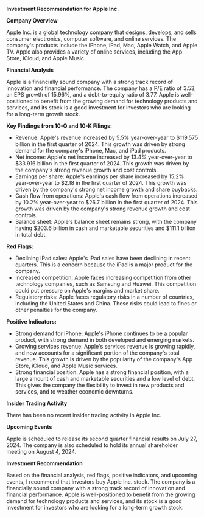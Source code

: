 **Investment Recommendation for Apple Inc.**

**Company Overview**

Apple Inc. is a global technology company that designs, develops, and sells consumer electronics, computer software, and online services. The company's products include the iPhone, iPad, Mac, Apple Watch, and Apple TV. Apple also provides a variety of online services, including the App Store, iCloud, and Apple Music.

**Financial Analysis**

Apple is a financially sound company with a strong track record of innovation and financial performance. The company has a P/E ratio of 3.53, an EPS growth of 15.96%, and a debt-to-equity ratio of 3.77. Apple is well-positioned to benefit from the growing demand for technology products and services, and its stock is a good investment for investors who are looking for a long-term growth stock.

**Key Findings from 10-Q and 10-K Filings:**

* Revenue: Apple's revenue increased by 5.5% year-over-year to $119.575 billion in the first quarter of 2024. This growth was driven by strong demand for the company's iPhone, Mac, and iPad products.
* Net income: Apple's net income increased by 13.4% year-over-year to $33.916 billion in the first quarter of 2024. This growth was driven by the company's strong revenue growth and cost controls.
* Earnings per share: Apple's earnings per share increased by 15.2% year-over-year to $2.18 in the first quarter of 2024. This growth was driven by the company's strong net income growth and share buybacks.
* Cash flow from operations: Apple's cash flow from operations increased by 10.2% year-over-year to $26.7 billion in the first quarter of 2024. This growth was driven by the company's strong revenue growth and cost controls.
* Balance sheet: Apple's balance sheet remains strong, with the company having $203.6 billion in cash and marketable securities and $111.1 billion in total debt.

**Red Flags:**

* Declining iPad sales: Apple's iPad sales have been declining in recent quarters. This is a concern because the iPad is a major product for the company.
* Increased competition: Apple faces increasing competition from other technology companies, such as Samsung and Huawei. This competition could put pressure on Apple's margins and market share.
* Regulatory risks: Apple faces regulatory risks in a number of countries, including the United States and China. These risks could lead to fines or other penalties for the company.

**Positive Indicators:**

* Strong demand for iPhone: Apple's iPhone continues to be a popular product, with strong demand in both developed and emerging markets.
* Growing services revenue: Apple's services revenue is growing rapidly, and now accounts for a significant portion of the company's total revenue. This growth is driven by the popularity of the company's App Store, iCloud, and Apple Music services.
* Strong financial position: Apple has a strong financial position, with a large amount of cash and marketable securities and a low level of debt. This gives the company the flexibility to invest in new products and services, and to weather economic downturns.

**Insider Trading Activity**

There has been no recent insider trading activity in Apple Inc.

**Upcoming Events**

Apple is scheduled to release its second quarter financial results on July 27, 2024. The company is also scheduled to hold its annual shareholder meeting on August 4, 2024.

**Investment Recommendation**

Based on the financial analysis, red flags, positive indicators, and upcoming events, I recommend that investors buy Apple Inc. stock. The company is a financially sound company with a strong track record of innovation and financial performance. Apple is well-positioned to benefit from the growing demand for technology products and services, and its stock is a good investment for investors who are looking for a long-term growth stock.